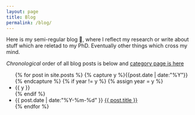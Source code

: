 ```yaml
---
layout: page
title: Blog
permalink: /blog/
---
```


Here is my semi-regular blog &#128221;, where I reflect my research or write about stuff which are reletad to my PhD. Eventually other things which cross my mind.

*Chronological* order of all blog posts is below and [category page is here](categories.html)

<ul class="listing">
{% for post in site.posts %}
  {% capture y %}{{post.date | date:"%Y"}}{% endcapture %}
  {% if year != y %}
    {% assign year = y %}
    <li class="listing-seperator">{{ y }}</li>
  {% endif %}
  <li class="listing-item">
    <time datetime="{{ post.date | date:"%Y-%m-%d" }}">{{ post.date | date:"%Y-%m-%d" }}</time>
    <a href="{{ post.url }}" title="{{ post.title }}">{{ post.title }}</a>
  </li>
{% endfor %}
</ul>
